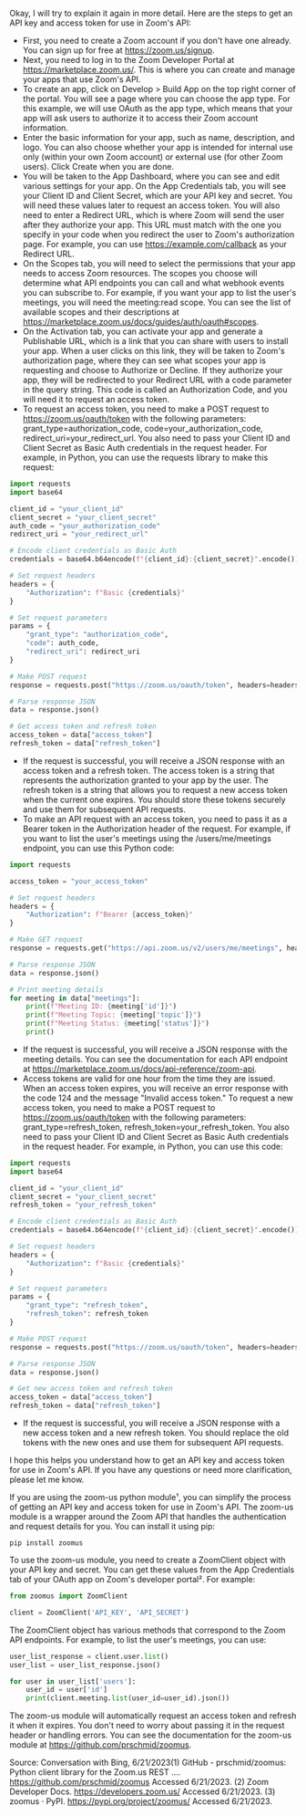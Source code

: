 Okay, I will try to explain it again in more detail. Here are the steps to get an API key and access token for use in Zoom's API:

- First, you need to create a Zoom account if you don't have one already. You can sign up for free at https://zoom.us/signup.
- Next, you need to log in to the Zoom Developer Portal at https://marketplace.zoom.us/. This is where you can create and manage your apps that use Zoom's API.
- To create an app, click on Develop > Build App on the top right corner of the portal. You will see a page where you can choose the app type. For this example, we will use OAuth as the app type, which means that your app will ask users to authorize it to access their Zoom account information.
- Enter the basic information for your app, such as name, description, and logo. You can also choose whether your app is intended for internal use only (within your own Zoom account) or external use (for other Zoom users). Click Create when you are done.
- You will be taken to the App Dashboard, where you can see and edit various settings for your app. On the App Credentials tab, you will see your Client ID and Client Secret, which are your API key and secret. You will need these values later to request an access token. You will also need to enter a Redirect URL, which is where Zoom will send the user after they authorize your app. This URL must match with the one you specify in your code when you redirect the user to Zoom's authorization page. For example, you can use https://example.com/callback as your Redirect URL.
- On the Scopes tab, you will need to select the permissions that your app needs to access Zoom resources. The scopes you choose will determine what API endpoints you can call and what webhook events you can subscribe to. For example, if you want your app to list the user's meetings, you will need the meeting:read scope. You can see the list of available scopes and their descriptions at https://marketplace.zoom.us/docs/guides/auth/oauth#scopes.
- On the Activation tab, you can activate your app and generate a Publishable URL, which is a link that you can share with users to install your app. When a user clicks on this link, they will be taken to Zoom's authorization page, where they can see what scopes your app is requesting and choose to Authorize or Decline. If they authorize your app, they will be redirected to your Redirect URL with a code parameter in the query string. This code is called an Authorization Code, and you will need it to request an access token.
- To request an access token, you need to make a POST request to https://zoom.us/oauth/token with the following parameters: grant_type=authorization_code, code=your_authorization_code, redirect_uri=your_redirect_url. You also need to pass your Client ID and Client Secret as Basic Auth credentials in the request header. For example, in Python, you can use the requests library to make this request:

```python
import requests
import base64

client_id = "your_client_id"
client_secret = "your_client_secret"
auth_code = "your_authorization_code"
redirect_uri = "your_redirect_url"

# Encode client credentials as Basic Auth
credentials = base64.b64encode(f"{client_id}:{client_secret}".encode()).decode()

# Set request headers
headers = {
    "Authorization": f"Basic {credentials}"
}

# Set request parameters
params = {
    "grant_type": "authorization_code",
    "code": auth_code,
    "redirect_uri": redirect_uri
}

# Make POST request
response = requests.post("https://zoom.us/oauth/token", headers=headers, params=params)

# Parse response JSON
data = response.json()

# Get access token and refresh token
access_token = data["access_token"]
refresh_token = data["refresh_token"]
```

- If the request is successful, you will receive a JSON response with an access token and a refresh token. The access token is a string that represents the authorization granted to your app by the user. The refresh token is a string that allows you to request a new access token when the current one expires. You should store these tokens securely and use them for subsequent API requests.
- To make an API request with an access token, you need to pass it as a Bearer token in the Authorization header of the request. For example, if you want to list the user's meetings using the /users/me/meetings endpoint, you can use this Python code:

```python
import requests

access_token = "your_access_token"

# Set request headers
headers = {
    "Authorization": f"Bearer {access_token}"
}

# Make GET request
response = requests.get("https://api.zoom.us/v2/users/me/meetings", headers=headers)

# Parse response JSON
data = response.json()

# Print meeting details
for meeting in data["meetings"]:
    print(f"Meeting ID: {meeting['id']}")
    print(f"Meeting Topic: {meeting['topic']}")
    print(f"Meeting Status: {meeting['status']}")
    print()
```

- If the request is successful, you will receive a JSON response with the meeting details. You can see the documentation for each API endpoint at https://marketplace.zoom.us/docs/api-reference/zoom-api.
- Access tokens are valid for one hour from the time they are issued. When an access token expires, you will receive an error response with the code 124 and the message "Invalid access token." To request a new access token, you need to make a POST request to https://zoom.us/oauth/token with the following parameters: grant_type=refresh_token, refresh_token=your_refresh_token. You also need to pass your Client ID and Client Secret as Basic Auth credentials in the request header. For example, in Python, you can use this code:

```python
import requests
import base64

client_id = "your_client_id"
client_secret = "your_client_secret"
refresh_token = "your_refresh_token"

# Encode client credentials as Basic Auth
credentials = base64.b64encode(f"{client_id}:{client_secret}".encode()).decode()

# Set request headers
headers = {
    "Authorization": f"Basic {credentials}"
}

# Set request parameters
params = {
    "grant_type": "refresh_token",
    "refresh_token": refresh_token
}

# Make POST request
response = requests.post("https://zoom.us/oauth/token", headers=headers, params=params)

# Parse response JSON
data = response.json()

# Get new access token and refresh token
access_token = data["access_token"]
refresh_token = data["refresh_token"]
```

- If the request is successful, you will receive a JSON response with a new access token and a new refresh token. You should replace the old tokens with the new ones and use them for subsequent API requests.

I hope this helps you understand how to get an API key and access token for use in Zoom's API. If you have any questions or need more clarification, please let me know.




If you are using the zoom-us python module¹, you can simplify the process of getting an API key and access token for use in Zoom's API. The zoom-us module is a wrapper around the Zoom API that handles the authentication and request details for you. You can install it using pip:

```
pip install zoomus
```

To use the zoom-us module, you need to create a ZoomClient object with your API key and secret. You can get these values from the App Credentials tab of your OAuth app on Zoom's developer portal². For example:

```python
from zoomus import ZoomClient

client = ZoomClient('API_KEY', 'API_SECRET')
```

The ZoomClient object has various methods that correspond to the Zoom API endpoints. For example, to list the user's meetings, you can use:

```python
user_list_response = client.user.list()
user_list = user_list_response.json()

for user in user_list['users']:
    user_id = user['id']
    print(client.meeting.list(user_id=user_id).json())
```

The zoom-us module will automatically request an access token and refresh it when it expires. You don't need to worry about passing it in the request header or handling errors. You can see the documentation for the zoom-us module at https://github.com/prschmid/zoomus.

Source: Conversation with Bing, 6/21/2023(1) GitHub - prschmid/zoomus: Python client library for the Zoom.us REST .... https://github.com/prschmid/zoomus Accessed 6/21/2023.
(2) Zoom Developer Docs. https://developers.zoom.us/ Accessed 6/21/2023.
(3) zoomus · PyPI. https://pypi.org/project/zoomus/ Accessed 6/21/2023.
